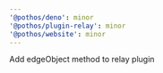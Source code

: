 ```yaml
---
'@pothos/deno': minor
'@pothos/plugin-relay': minor
'@pothos/website': minor
---
```


Add edgeObject method to relay plugin
